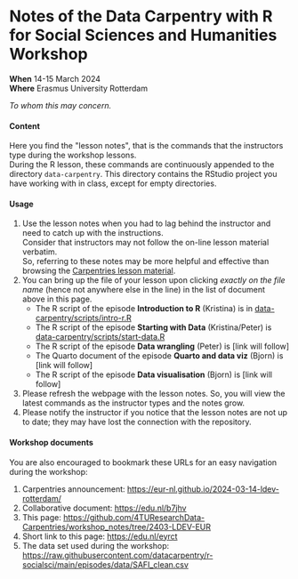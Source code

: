 # Notes of the Data Carpentry with R for Social Sciences and Humanities Workshop 

**When** 14-15 March 2024  
**Where** Erasmus University Rotterdam

_To whom this may concern._ 

#### Content

Here you find the "lesson notes", that is the commands that the instructors type during the workshop lessons.  
During the R lesson, these commands are continuously appended to the directory `data-carpentry`.
This directory contains the RStudio project you have working with in class, except for empty directories.

#### Usage

1. Use the lesson notes when you had to lag behind the instructor and need to catch up with the instructions.  
Consider that instructors may not follow the on-line lesson material verbatim.  
So, referring to these notes may be more helpful and effective than browsing the [Carpentries lesson material](https://datacarpentry.org/r-socialsci/index.html).  
2. You can bring up the file of your lesson upon clicking _exactly on the file name_ (hence not anywhere else in the line) in the list of document above in this page.  
    * The R script of the episode **Introduction to R** (Kristina)  is in [data-carpentry/scripts/intro-r.R](/data-carpentry/scripts/intro-r.R)
    * The R script of the episode **Starting with Data** (Kristina/Peter) is [data-carpentry/scripts/start-data.R](/data-carpentry/scripts/start-data.R)
    * The R script of the episode **Data wrangling** (Peter) is [link will follow]
    * The Quarto document of the episode **Quarto and data viz** (Bjorn) is [link will follow]
    * The R script of the episode **Data visualisation** (Bjorn) is [link will follow]
3. Please refresh the webpage with the lesson notes. So, you will view the latest commands as the instructor types and the notes grow.
4. Please notify the instructor if you notice that the lesson notes are not up to date; they may have lost the connection with the repository.

#### Workshop documents
You are also encouraged to bookmark these URLs for an easy navigation during the workshop:

1. Carpentries announcement: https://eur-nl.github.io/2024-03-14-ldev-rotterdam/
2. Collaborative document: https://edu.nl/b7jhv
3. This page: https://github.com/4TUResearchData-Carpentries/workshop_notes/tree/2403-LDEV-EUR
4. Short link to this page: https://edu.nl/eyrct
5. The data set used during the workshop: https://raw.githubusercontent.com/datacarpentry/r-socialsci/main/episodes/data/SAFI_clean.csv
